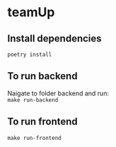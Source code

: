 # teamUp

## Install dependencies
`poetry install`

## To run backend
Naigate to folder backend and run:\
`make run-backend`

## To run frontend
`make run-frontend`
